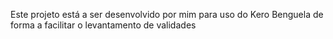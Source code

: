 Este projeto está a ser desenvolvido por mim para uso do Kero Benguela de forma a facilitar o levantamento de validades
